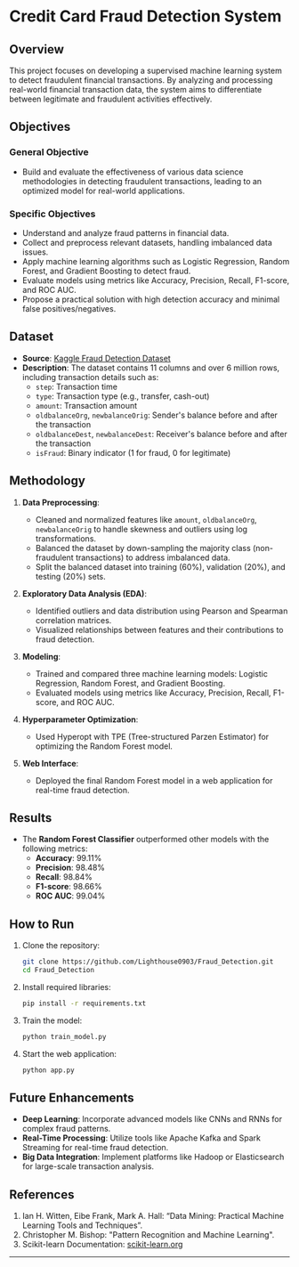 
# Credit Card Fraud Detection System

## Overview
This project focuses on developing a supervised machine learning system to detect fraudulent financial transactions. By analyzing and processing real-world financial transaction data, the system aims to differentiate between legitimate and fraudulent activities effectively.

## Objectives
### General Objective
- Build and evaluate the effectiveness of various data science methodologies in detecting fraudulent transactions, leading to an optimized model for real-world applications.

### Specific Objectives
- Understand and analyze fraud patterns in financial data.
- Collect and preprocess relevant datasets, handling imbalanced data issues.
- Apply machine learning algorithms such as Logistic Regression, Random Forest, and Gradient Boosting to detect fraud.
- Evaluate models using metrics like Accuracy, Precision, Recall, F1-score, and ROC AUC.
- Propose a practical solution with high detection accuracy and minimal false positives/negatives.

## Dataset
- **Source**: [Kaggle Fraud Detection Dataset](https://www.kaggle.com/datasets/rupakroy/online-payments-fraud-detection-dataset)
- **Description**: The dataset contains 11 columns and over 6 million rows, including transaction details such as:
  - `step`: Transaction time
  - `type`: Transaction type (e.g., transfer, cash-out)
  - `amount`: Transaction amount
  - `oldbalanceOrg`, `newbalanceOrig`: Sender's balance before and after the transaction
  - `oldbalanceDest`, `newbalanceDest`: Receiver's balance before and after the transaction
  - `isFraud`: Binary indicator (1 for fraud, 0 for legitimate)

## Methodology
1. **Data Preprocessing**:
   - Cleaned and normalized features like `amount`, `oldbalanceOrg`, `newbalanceOrig` to handle skewness and outliers using log transformations.
   - Balanced the dataset by down-sampling the majority class (non-fraudulent transactions) to address imbalanced data.
   - Split the balanced dataset into training (60%), validation (20%), and testing (20%) sets.

2. **Exploratory Data Analysis (EDA)**:
   - Identified outliers and data distribution using Pearson and Spearman correlation matrices.
   - Visualized relationships between features and their contributions to fraud detection.

3. **Modeling**:
   - Trained and compared three machine learning models: Logistic Regression, Random Forest, and Gradient Boosting.
   - Evaluated models using metrics like Accuracy, Precision, Recall, F1-score, and ROC AUC.

4. **Hyperparameter Optimization**:
   - Used Hyperopt with TPE (Tree-structured Parzen Estimator) for optimizing the Random Forest model.

5. **Web Interface**:
   - Deployed the final Random Forest model in a web application for real-time fraud detection.

## Results
- The **Random Forest Classifier** outperformed other models with the following metrics:
  - **Accuracy**: 99.11%
  - **Precision**: 98.48%
  - **Recall**: 98.84%
  - **F1-score**: 98.66%
  - **ROC AUC**: 99.04%

## How to Run
1. Clone the repository:
   ```bash
   git clone https://github.com/Lighthouse0903/Fraud_Detection.git
   cd Fraud_Detection
   ```
2. Install required libraries:
   ```bash
   pip install -r requirements.txt
   ```
3. Train the model:
   ```bash
   python train_model.py
   ```
4. Start the web application:
   ```bash
   python app.py
   ```

## Future Enhancements
- **Deep Learning**: Incorporate advanced models like CNNs and RNNs for complex fraud patterns.
- **Real-Time Processing**: Utilize tools like Apache Kafka and Spark Streaming for real-time fraud detection.
- **Big Data Integration**: Implement platforms like Hadoop or Elasticsearch for large-scale transaction analysis.

## References
1. Ian H. Witten, Eibe Frank, Mark A. Hall: “Data Mining: Practical Machine Learning Tools and Techniques”.
2. Christopher M. Bishop: "Pattern Recognition and Machine Learning".
3. Scikit-learn Documentation: [scikit-learn.org](https://scikit-learn.org/stable/)

---
